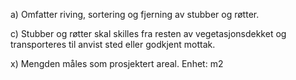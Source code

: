a) Omfatter riving, sortering og fjerning av stubber og røtter.

c) Stubber og røtter skal skilles fra resten av vegetasjonsdekket og transporteres til anvist sted eller godkjent mottak.

x) Mengden måles som prosjektert areal. Enhet: m2

